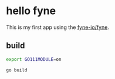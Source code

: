 # hello fyne

This is my first app using the [fyne-io/fyne](https://github.com/fyne-io/fyne).

## build

```sh
export GO111MODULE=on
```

```sh
go build
```